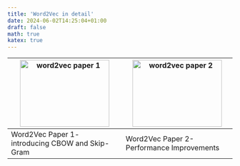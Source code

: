 ```yaml
---
title: 'Word2Vec in detail'
date: 2024-06-02T14:25:04+01:00
draft: false
math: true
katex: true
---
```


| <img src="/images/word2vec_paper_1.png" alt="word2vec paper 1" width="200px" height="150px"> | <img src="/images/word2vec_paper_2.png" alt="word2vec paper 2" width="200px" height="150px"> |
|----------------------------------------------------|-----------------------------------------------------|
| Word2Vec Paper 1- introducing CBOW and Skip-Gram   | Word2Vec Paper 2- Performance Improvements           |

